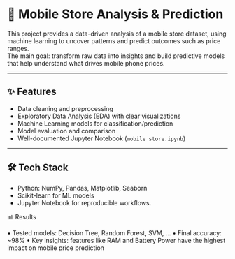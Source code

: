 # 📱 Mobile Store Analysis & Prediction

This project provides a data-driven analysis of a mobile store dataset, using machine learning to uncover patterns and predict outcomes such as price ranges.  
The main goal: transform raw data into insights and build predictive models that help understand what drives mobile phone prices.

---

## ✨ Features
- Data cleaning and preprocessing  
- Exploratory Data Analysis (EDA) with clear visualizations  
- Machine Learning models for classification/prediction  
- Model evaluation and comparison  
- Well-documented Jupyter Notebook (`mobile store.ipynb`)

---

## 🛠 Tech Stack
- Python: NumPy, Pandas, Matplotlib, Seaborn  
- Scikit-learn for ML models  
- Jupyter Notebook for reproducible workflows.


📊 Results

 • Tested models: Decision Tree, Random Forest, SVM, …
 • Final accuracy: ~98%
 • Key insights: features like RAM and Battery Power have the highest impact on mobile price prediction
